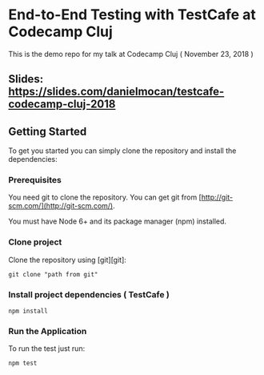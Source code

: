 # End-to-End Testing with TestCafe at Codecamp Cluj

This is the demo repo for my talk at Codecamp Cluj ( November 23, 2018 )

## Slides: https://slides.com/danielmocan/testcafe-codecamp-cluj-2018



## Getting Started
To get you started you can simply clone the repository and install the dependencies:

### Prerequisites
You need git to clone the repository. You can get git from
[http://git-scm.com/](http://git-scm.com/).

You must have Node 6+  and its package manager (npm) installed.

### Clone project
Clone the repository using [git][git]:

    git clone "path from git"

### Install project dependencies ( TestCafe )

    npm install

### Run the Application

To run the test just run:

    npm test
